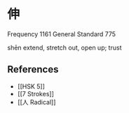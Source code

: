 # 伸
Frequency 1161
General Standard 775

shēn
extend, stretch out, open up; trust

## References
- [[HSK 5]]
- [[7 Strokes]]
- [[人 Radical]]